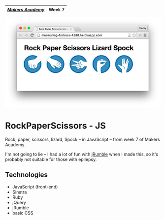| [*Makers Academy*](http://www.makersacademy.com) | Week 7 |
| ------------------------------------------------ | ------ |

![Screenshot](screenshot.jpg)

# RockPaperScissors - JS

Rock, paper, scissors, lizard, Spock – in JavaScript – from week 7 of Makers Academy.

I'm not going to lie – I had a lot of fun with [jRumble](http://jackrugile.com/jrumble/) when I made this, so it's probably not suitable for those with epilepsy.

## Technologies 

* JavaScript (front-end)
* Sinatra
* Ruby
* jQuery
* jRumble
* basic CSS